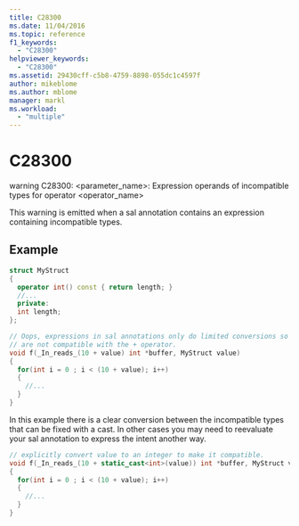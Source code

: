 ```yaml
---
title: C28300
ms.date: 11/04/2016
ms.topic: reference
f1_keywords:
  - "C28300"
helpviewer_keywords:
  - "C28300"
ms.assetid: 29430cff-c5b8-4759-8898-055dc1c4597f
author: mikeblome
ms.author: mblome
manager: markl
ms.workload:
  - "multiple"
---
```

# C28300
warning C28300: <parameter_name>: Expression operands of incompatible types for operator <operator_name>

 This warning is emitted when a sal annotation contains an expression containing incompatible types.

## Example

```cpp
struct MyStruct
{
  operator int() const { return length; }
  //...
  private:
  int length;
};

// Oops, expressions in sal annotations only do limited conversions so int and MyStruct
// are not compatible with the + operator.
void f(_In_reads_(10 + value) int *buffer, MyStruct value)
{
  for(int i = 0 ; i < (10 + value); i++)
  {
    //...
  }
}
```

In this example there is a clear conversion between the incompatible types that can be fixed with a cast.  In other cases you may need to reevaluate your sal annotation to express the intent another way.

```cpp
// explicitly convert value to an integer to make it compatible.
void f(_In_reads_(10 + static_cast<int>(value)) int *buffer, MyStruct value)
{
  for(int i = 0 ; i < (10 + value); i++)
  {
    //...
  }
}
```
